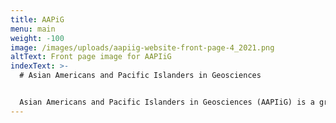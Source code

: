 ```yaml
---
title: AAPiG
menu: main
weight: -100
image: /images/uploads/aapiig-website-front-page-4_2021.png
altText: Front page image for AAPIiG
indexText: >-
  # Asian Americans and Pacific Islanders in Geosciences


  Asian Americans and Pacific Islanders in Geosciences (AAPIiG) is a grassroots, member-driven organization committed to building a community that supports AAPIs within geosciences.
---
```

